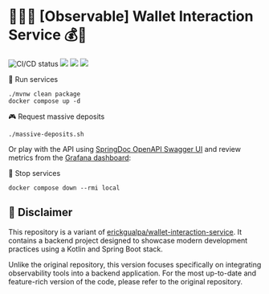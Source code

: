 # 🧙‍♂️🔎 [Observable] Wallet Interaction Service 💰💸

![CI/CD status](https://github.com/erickgualpa/observable-wallet-interaction-service/actions/workflows/maven.yml/badge.svg)
[![](https://img.shields.io/badge/Spring%20Boot%20Version-3.3.4-blue)](/pom.xml)
[![](https://img.shields.io/badge/Java%20Version-21-blue)](/pom.xml)
[![](https://img.shields.io/badge/Kotlin%20Version-2.0.0-blue)](/pom.xml)

🚀 Run services
<br>

```shell script
./mvnw clean package
docker compose up -d
```

🎮 Request massive deposits
<br>

```shell script
./massive-deposits.sh
```

Or play with the API using [SpringDoc OpenAPI Swagger UI](http://localhost:8080/swagger-ui/index.html) and review
metrics
from
the [Grafana dashboard](http://localhost:3000/d/da840768-d79b-46c5-8c09-95bb9e2a148b/wallet-interaction-service?orgId=1&refresh=5s):

🌃 Stop services
<br>

```shell script
docker compose down --rmi local
```

## 📣 Disclaimer

This repository is a variant
of [erickgualpa/wallet-interaction-service](https://github.com/erickgualpa/wallet-interaction-service). It contains a
backend project designed to showcase modern development practices using a Kotlin and Spring Boot stack.

Unlike the original repository, this version focuses specifically on integrating observability tools into a backend
application. For the most up-to-date and feature-rich version of the code, please refer to the original repository.
